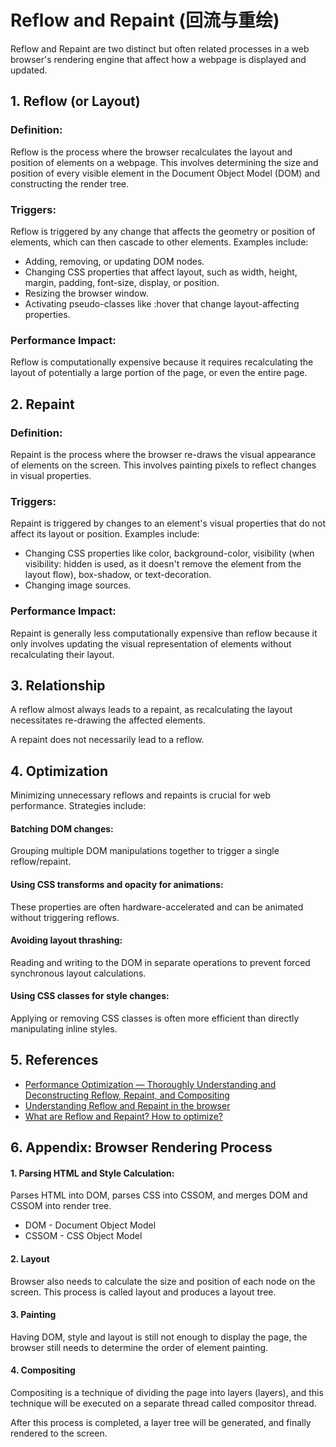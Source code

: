 # Reflow and Repaint (回流与重绘)

Reflow and Repaint are two distinct but often related processes in a web browser's rendering engine that affect how a webpage is displayed and updated.

## 1. Reflow (or Layout)

### Definition:

Reflow is the process where the browser recalculates the layout and position of elements on a webpage. This involves determining the size and position of every visible element in the Document Object Model (DOM) and constructing the render tree.

### Triggers:

Reflow is triggered by any change that affects the geometry or position of elements, which can then cascade to other elements. Examples include:

- Adding, removing, or updating DOM nodes.
- Changing CSS properties that affect layout, such as width, height, margin, padding, font-size, display, or position.
- Resizing the browser window.
- Activating pseudo-classes like :hover that change layout-affecting properties. 
    
### Performance Impact:

Reflow is computationally expensive because it requires recalculating the layout of potentially a large portion of the page, or even the entire page. 

## 2. Repaint

### Definition:

Repaint is the process where the browser re-draws the visual appearance of elements on the screen. This involves painting pixels to reflect changes in visual properties.

### Triggers:

Repaint is triggered by changes to an element's visual properties that do not affect its layout or position. Examples include:
- Changing CSS properties like color, background-color, visibility (when visibility: hidden is used, as it doesn't remove the element from the layout flow), box-shadow, or text-decoration.
- Changing image sources. 

### Performance Impact:

Repaint is generally less computationally expensive than reflow because it only involves updating the visual representation of elements without recalculating their layout. 

## 3. Relationship

A reflow almost always leads to a repaint, as recalculating the layout necessitates re-drawing the affected elements.

A repaint does not necessarily lead to a reflow.

## 4. Optimization

Minimizing unnecessary reflows and repaints is crucial for web performance. Strategies include:

#### Batching DOM changes:

Grouping multiple DOM manipulations together to trigger a single reflow/repaint.

#### Using CSS transforms and opacity for animations:

These properties are often hardware-accelerated and can be animated without triggering reflows.

#### Avoiding layout thrashing:

Reading and writing to the DOM in separate operations to prevent forced synchronous layout calculations.

#### Using CSS classes for style changes:

Applying or removing CSS classes is often more efficient than directly manipulating inline styles.

## 5. References

- [Performance Optimization — Thoroughly Understanding and Deconstructing Reflow, Repaint, and Compositing](https://medium.com/@weijunext/performance-optimization-thoroughly-understanding-and-deconstructing-reflow-repaint-and-d5d9118f2cdf)
- [Understanding Reflow and Repaint in the browser](https://dev.to/gopal1996/understanding-reflow-and-repaint-in-the-browser-1jbg)
- [What are Reflow and Repaint? How to optimize?](https://www.explainthis.io/en/swe/repaint-and-reflow)


## 6. Appendix: Browser Rendering Process

#### 1. Parsing HTML and Style Calculation:

Parses HTML into DOM, parses CSS into CSSOM, and merges DOM and CSSOM into render tree.

  - DOM - Document Object Model
  - CSSOM - CSS Object Model

#### 2. Layout

Browser also needs to calculate the size and position of each node on the screen. This process is called layout and produces a layout tree.

#### 3. Painting

Having DOM, style and layout is still not enough to display the page, the browser still needs to determine the order of element painting.

#### 4. Compositing

Compositing is a technique of dividing the page into layers (layers), and this technique will be executed on a separate thread called compositor thread.

After this process is completed, a layer tree will be generated, and finally rendered to the screen.
